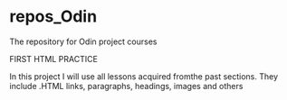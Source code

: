 # repos_Odin

The repository for Odin project courses

FIRST HTML PRACTICE

In this project I will use all lessons acquired fromthe past sections. They include
.HTML links, paragraphs, headings, images and others
